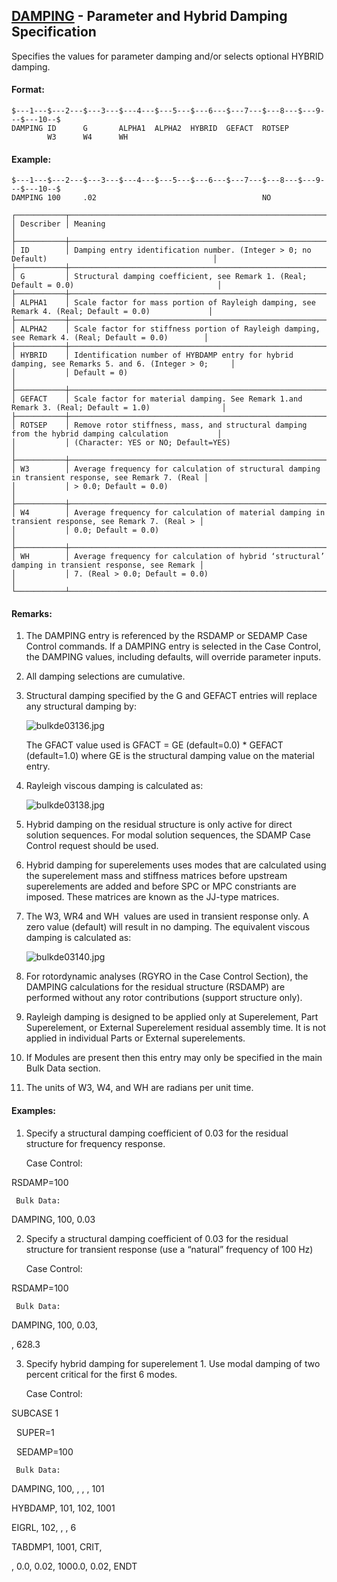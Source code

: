 ## [DAMPING](https://help.hexagonmi.com/bundle/MSC_Nastran_2022.4/page/Nastran_Combined_Book/qrg/bulkde/TOC.DAMPING.xhtml) - Parameter and Hybrid Damping Specification

Specifies the values for parameter damping and/or selects optional HYBRID damping.

#### Format:

```nastran
$---1---$---2---$---3---$---4---$---5---$---6---$---7---$---8---$---9---$---10--$
DAMPING ID      G       ALPHA1  ALPHA2  HYBRID  GEFACT  ROTSEP                  
        W3      W4      WH                                                      
```
#### Example:

```nastran
$---1---$---2---$---3---$---4---$---5---$---6---$---7---$---8---$---9---$---10--$
DAMPING 100     .02                                     NO                      
```
```text
┌───────────┬────────────────────────────────────────────────────────────────────────────────────────────────────┐
│ Describer │ Meaning                                                                                            │
├───────────┼────────────────────────────────────────────────────────────────────────────────────────────────────┤
│ ID        │ Damping entry identification number. (Integer > 0; no Default)                                     │
├───────────┼────────────────────────────────────────────────────────────────────────────────────────────────────┤
│ G         │ Structural damping coefficient, see Remark 1. (Real; Default = 0.0)                                │
├───────────┼────────────────────────────────────────────────────────────────────────────────────────────────────┤
│ ALPHA1    │ Scale factor for mass portion of Rayleigh damping, see Remark 4. (Real; Default = 0.0)             │
├───────────┼────────────────────────────────────────────────────────────────────────────────────────────────────┤
│ ALPHA2    │ Scale factor for stiffness portion of Rayleigh damping, see Remark 4. (Real; Default = 0.0)        │
├───────────┼────────────────────────────────────────────────────────────────────────────────────────────────────┤
│ HYBRID    │ Identification number of HYBDAMP entry for hybrid damping, see Remarks 5. and 6. (Integer > 0;     │
│           │ Default = 0)                                                                                       │
├───────────┼────────────────────────────────────────────────────────────────────────────────────────────────────┤
│ GEFACT    │ Scale factor for material damping. See Remark 1.and Remark 3. (Real; Default = 1.0)                │
├───────────┼────────────────────────────────────────────────────────────────────────────────────────────────────┤
│ ROTSEP    │ Remove rotor stiffness, mass, and structural damping from the hybrid damping calculation           │
│           │ (Character: YES or NO; Default=YES)                                                                │
├───────────┼────────────────────────────────────────────────────────────────────────────────────────────────────┤
│ W3        │ Average frequency for calculation of structural damping in transient response, see Remark 7. (Real │
│           │ > 0.0; Default = 0.0)                                                                              │
├───────────┼────────────────────────────────────────────────────────────────────────────────────────────────────┤
│ W4        │ Average frequency for calculation of material damping in transient response, see Remark 7. (Real > │
│           │ 0.0; Default = 0.0)                                                                                │
├───────────┼────────────────────────────────────────────────────────────────────────────────────────────────────┤
│ WH        │ Average frequency for calculation of hybrid ‘structural’ damping in transient response, see Remark │
│           │ 7. (Real > 0.0; Default = 0.0)                                                                     │
└───────────┴────────────────────────────────────────────────────────────────────────────────────────────────────┘
```
#### Remarks:

1. The DAMPING entry is referenced by the RSDAMP or SEDAMP Case Control commands. If a DAMPING entry is selected in the Case Control, the DAMPING values, including defaults, will override parameter inputs.

2. All damping selections are cumulative.

3. Structural damping specified by the G and GEFACT entries will replace any structural damping by:

     ![bulkde03136.jpg](https://help-be.hexagonmi.com/bundle/MSC_Nastran_2022.4/page/Nastran_Combined_Book/qrg/bulkde/../../../assets/bulkde03136.jpg?_LANG=enus)  

     The GFACT value used is GFACT = GE (default=0.0) * GEFACT (default=1.0) where GE is the structural damping value on the material entry.

4. Rayleigh viscous damping is calculated as:

     ![bulkde03138.jpg](https://help-be.hexagonmi.com/bundle/MSC_Nastran_2022.4/page/Nastran_Combined_Book/qrg/bulkde/../../../assets/bulkde03138.jpg?_LANG=enus)  

5. Hybrid damping on the residual structure is only active for direct solution sequences. For modal solution sequences, the SDAMP Case Control request should be used.

6. Hybrid damping for superelements uses modes that are calculated using the superelement mass and stiffness matrices before upstream superelements are added and before SPC or MPC constriants are imposed. These matrices are known as the JJ-type matrices.

7. The W3, WR4 and WH  values are used in transient response only. A zero value (default) will result in no damping. The equivalent viscous damping is calculated as:

     ![bulkde03140.jpg](https://help-be.hexagonmi.com/bundle/MSC_Nastran_2022.4/page/Nastran_Combined_Book/qrg/bulkde/../../../assets/bulkde03140.jpg?_LANG=enus)  

8. For rotordynamic analyses (RGYRO in the Case Control Section), the DAMPING calculations for the residual structure (RSDAMP) are performed without any rotor contributions (support structure only).

9. Rayleigh damping is designed to be applied only at Superelement, Part Superelement, or External Superelement residual assembly time. It is not applied in individual Parts or External superelements.

10. If Modules are present then this entry may only be specified in the main Bulk Data section.

11. The units of W3, W4, and WH are radians per unit time.

#### Examples:

1. Specify a structural damping coefficient of 0.03 for the residual structure for frequency response.

     Case Control:

RSDAMP=100

     Bulk Data:

DAMPING, 100, 0.03

2. Specify a structural damping coefficient of 0.03 for the residual structure for transient response (use a “natural” frequency of 100 Hz)

     Case Control:

RSDAMP=100

     Bulk Data:

DAMPING, 100, 0.03, 
 
 
, 628.3

3. Specify hybrid damping for superelement 1. Use modal damping of two percent critical for the first 6 modes.

     Case Control:

SUBCASE 1 
 
 
  SUPER=1 
 
 
  SEDAMP=100

     Bulk Data:

DAMPING, 100, , , , 101 
 
 
HYBDAMP, 101, 102, 1001 
 
 
EIGRL, 102, , , 6 
 
 
TABDMP1, 1001, CRIT, 
 
 
, 0.0, 0.02, 1000.0, 0.02, ENDT

